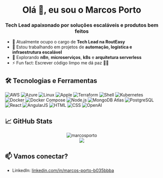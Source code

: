 <h1 align="center">Olá 👋, eu sou o Marcos Porto</h1>
<h3 align="center">Tech Lead apaixonado por soluções escaláveis e produtos bem feitos</h3>

- 💼 Atualmente ocupo o cargo de **Tech Lead na RoutEasy**
- 🔭 Estou trabalhando em projetos de **automação, logística e infraestrutura escalável**
- 🌱 Explorando **n8n**, **microserviços**, **k8s** e **arquitetura serverless**
- ⚡ Fun fact: Escrever código limpo me dá paz 🧘‍♂️

## 🛠️ Tecnologias e Ferramentas

![AWS](https://img.shields.io/badge/-AWS-05122A?style=flat&logo=amazon-aws)
![Azure](https://img.shields.io/badge/-Azure-05122A?style=flat&logo=microsoft-azure)
![Linux](https://img.shields.io/badge/-Linux-05122A?style=flat&logo=linux)
![Apple](https://img.shields.io/badge/-Apple-05122A?style=flat&logo=apple)
![Terraform](https://img.shields.io/badge/-Terraform-05122A?style=flat&logo=terraform)
![Shell](https://img.shields.io/badge/-Shell-05122A?style=flat&logo=gnu-bash)
![Kubernetes](https://img.shields.io/badge/-Kubernetes-05122A?style=flat&logo=kubernetes)
![Docker](https://img.shields.io/badge/-Docker-05122A?style=flat&logo=docker)
![Docker Compose](https://img.shields.io/badge/-Docker_Compose-05122A?style=flat&logo=docker)
![Node.js](https://img.shields.io/badge/-Node.js-05122A?style=flat&logo=node.js)
![MongoDB Atlas](https://img.shields.io/badge/-Atlas-05122A?style=flat&logo=mongodb)
![PostgreSQL](https://img.shields.io/badge/-PostgreSQL-05122A?style=flat&logo=postgresql)
![React](https://img.shields.io/badge/-React-05122A?style=flat&logo=react)
![AngularJS](https://img.shields.io/badge/-AngularJS-05122A?style=flat&logo=angular)
![HTML](https://img.shields.io/badge/-HTML5-05122A?style=flat&logo=html5)
![CSS](https://img.shields.io/badge/-CSS3-05122A?style=flat&logo=css3)
![OpenAI](https://img.shields.io/badge/-OpenAI-05122A?style=flat&logo=openai)

## 📈 GitHub Stats
<p align="center">
  <img src="https://github-readme-stats.vercel.app/api?username=maporto&show_icons=true&theme=default" alt="marcosporto" />
  <br/>
  <img src="https://github-readme-streak-stats.herokuapp.com/?user=maporto" />
</p>

## 📫 Vamos conectar?
- LinkedIn: [linkedin.com/in/marcos-porto-b035bbba](https://linkedin.com/in/marcos-porto-b035bbba)
